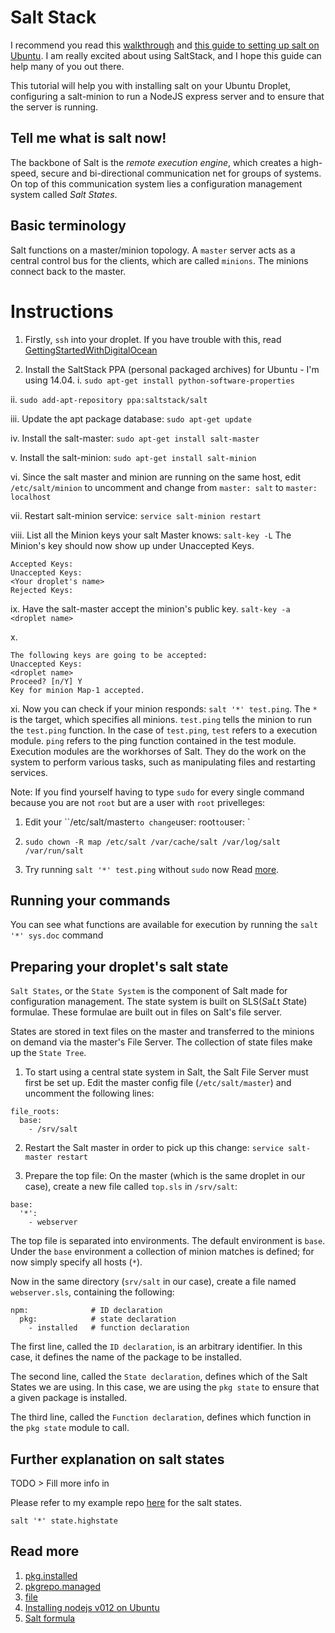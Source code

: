 # Salt Stack

I recommend you read this [walkthrough](http://docs.saltstack.com/en/latest/topics/tutorials/walkthrough.html) and [this guide to setting up salt on Ubuntu](https://www.digitalocean.com/community/tutorials/how-to-install-salt-on-ubuntu-12-04). I am really excited about using SaltStack, and I hope this guide can help many of you out there.

This tutorial will help you with installing salt on your Ubuntu Droplet, configuring a salt-minion to run a NodeJS express server and to ensure that the server is running.

## Tell me what is salt now!
The backbone of Salt is the *remote execution engine*, which creates a high-speed, secure and bi-directional communication net for groups of systems. On top of this communication system lies a configuration management system called *Salt States*.

## Basic terminology
Salt functions on a master/minion topology. A `master` server acts as a central control bus for the clients, which are called `minions`. The minions connect back to the master.

# Instructions

1. Firstly, `ssh` into your droplet. If you have trouble with this, read [GettingStartedWithDigitalOcean](https://github.com/choonkending/react-webpack-node/blob/master/docs/GettingStartedWithDigitalOcean.md)

2. Install the SaltStack PPA (personal packaged archives) for Ubuntu - I'm using 14.04.
  i. `sudo apt-get install python-software-properties`

  ii. `sudo add-apt-repository ppa:saltstack/salt`

  iii. Update the apt package database:
  `sudo apt-get update`

  iv. Install the salt-master:
  `sudo apt-get install salt-master`

  v. Install the salt-minion:
  `sudo apt-get install salt-minion`

  vi. Since the salt master and minion are running on the same host, edit `/etc/salt/minion` to uncomment and change from `master: salt` to `master: localhost`

  vii. Restart salt-minion service: `service salt-minion restart`

  viii. List all the Minion keys your salt Master knows: `salt-key -L`
    The Minion's key should now show up under Unaccepted Keys.

    Accepted Keys:
    Unaccepted Keys:
    <Your droplet's name>
    Rejected Keys:

  ix. Have the salt-master accept the minion's public key. `salt-key -a <droplet name>`

  x.
  ```
  The following keys are going to be accepted:
  Unaccepted Keys:
  <droplet name>
  Proceed? [n/Y] Y
  Key for minion Map-1 accepted.
  ```

 xi. Now you can check if your minion responds: `salt '*' test.ping`.
 The `*` is the target, which specifies all minions. `test.ping` tells the minion to run the `test.ping` function. In the case of `test.ping`, `test` refers to a execution module. `ping` refers to the ping function contained in the  test module. Execution modules are the workhorses of Salt. They do the work on the system to perform various tasks, such as manipulating files and restarting services.

Note: If you find yourself having to type `sudo` for every single command because you are not `root` but are a user with `root` privelleges:

1.  Edit your ``/etc/salt/master` to change `user: root` to `user: <your user>`

2. `sudo chown -R map /etc/salt /var/cache/salt /var/log/salt /var/run/salt`

3. Try running `salt '*' test.ping` without `sudo` now
Read [more](http://docs.saltstack.com/en/latest/ref/configuration/nonroot.html).

## Running your commands
You can see what functions are available for execution by running the `salt '*' sys.doc` command

## Preparing your droplet's salt state
`Salt States`, or the `State System` is the component of Salt made for configuration management.
The state system is built on SLS(*S*a*L*t *S*tate) formulae. These formulae are built out in files on Salt's file server.

States are stored in text files on the master and transferred to the minions on demand via the master's File Server. The collection of state files make up the `State Tree`.

1. To start using a central state system in Salt, the Salt File Server must first be set up. Edit the master config file (`/etc/salt/master`) and uncomment the following lines:

```
file_roots:
  base:
    - /srv/salt
```

2. Restart the Salt master in order to pick up this change: `service salt-master restart`

3. Prepare the top file:
On the master (which is the same droplet in our case), create a new file called `top.sls` in `/srv/salt`:

```
base:
  '*':
    - webserver
```

The top file is separated into environments. The default environment is `base`. Under the `base` environment a collection of minion matches is defined; for now simply specify all hosts (`*`).

Now in the same directory (`srv/salt` in our case), create a file named `webserver.sls`, containing the following:

```
npm:              # ID declaration
  pkg:            # state declaration
    - installed   # function declaration
```

The first line, called the `ID declaration`, is an arbitrary identifier. In this case, it defines the name of the package to be installed.

The second line, called the `State declaration`, defines which of the Salt States we are using. In this case, we are using the `pkg state` to ensure that a given package is installed.

The third line, called the `Function declaration`, defines which function in the `pkg state` module to call.

## Further explanation on salt states

TODO > Fill more info in

Please refer to my example repo [here](https://github.com/choonkending/salt-states) for the salt states.

```
salt '*' state.highstate
```

## Read more
1. [pkg.installed](http://docs.saltstack.com/en/latest/ref/states/all/salt.states.pkg.html)
2. [pkgrepo.managed](http://docs.saltstack.com/en/latest/ref/states/all/salt.states.pkgrepo.html)
3. [file](http://docs.saltstack.com/en/latest/ref/states/all/salt.states.file.html)
4. [Installing nodejs v012 on Ubuntu](https://nodesource.com/blog/nodejs-v012-iojs-and-the-nodesource-linux-repositories)
5. [Salt formula](https://github.com/saltstack-formulas/node-formula)
